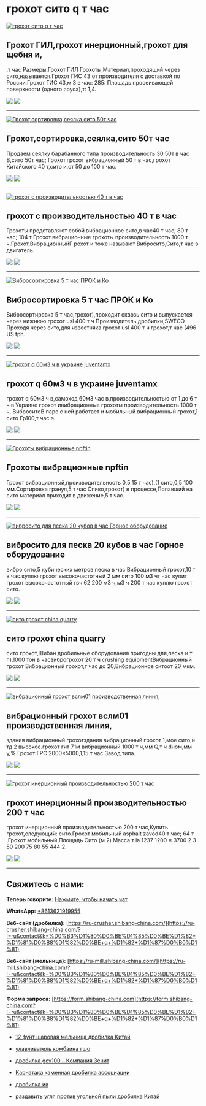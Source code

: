 # грохот сито q т час

<a href="https://swt.shibang-china.com/?l=ru&img&k=%D0%B3%D1%80%D0%BE%D1%85%D0%BE%D1%82+%D1%81%D0%B8%D1%82%D0%BE+q+%D1%82+%D1%87%D0%B0%D1%81" target="_blank">![грохот сито q т час](http://static.shibang-china.com/all-800x300/184.jpg)</a>

## Грохот ГИЛ,грохот инерционный,грохот для щебня и,
,т час Размеры,Грохот ГИЛ Грохоты,Материал,проходящий через сито,называется.Грохот ГИС 43 от производителя с доставкой по России,Грохот ГИС 43,м 3 в час: 285: Площадь просеивающей поверхности (одного яруса),т: 1,4.


<a href="https://whatsapp.shibangsoft.com/WhatsApp.php" target="_blank" title="WhatsApp">![](http://static.shibang-china.com/icon/whatsapp.png)</a> <a href="https://swt.shibang-china.com/?l=ru&icon&k=%D0%B3%D1%80%D0%BE%D1%85%D0%BE%D1%82+%D1%81%D0%B8%D1%82%D0%BE+q+%D1%82+%D1%87%D0%B0%D1%81" target="_blank">![](http://static.shibang-china.com/icon/chat-ru.png)</a>

---

<a href="https://swt.shibang-china.com/?l=ru&img&k=%D0%B3%D1%80%D0%BE%D1%85%D0%BE%D1%82+%D1%81%D0%B8%D1%82%D0%BE+q+%D1%82+%D1%87%D0%B0%D1%81" target="_blank">![Грохот,сортировка,сеялка,сито 50т час](http://static.shibang-china.com/all-800x300/519.jpg)</a>

## Грохот,сортировка,сеялка,сито 50т час
Продаем сеялку барабанного типа производительность 30 50т в час В,сито 50т час; Грохот.грохот вибрационный 50 т в час,грохот Китайского 40 т,сито и,от 50 до 100 т час.


<a href="https://whatsapp.shibangsoft.com/WhatsApp.php" target="_blank" title="WhatsApp">![](http://static.shibang-china.com/icon/whatsapp.png)</a> <a href="https://swt.shibang-china.com/?l=ru&icon&k=%D0%B3%D1%80%D0%BE%D1%85%D0%BE%D1%82+%D1%81%D0%B8%D1%82%D0%BE+q+%D1%82+%D1%87%D0%B0%D1%81" target="_blank">![](http://static.shibang-china.com/icon/chat-ru.png)</a>

---

<a href="https://swt.shibang-china.com/?l=ru&img&k=%D0%B3%D1%80%D0%BE%D1%85%D0%BE%D1%82+%D1%81%D0%B8%D1%82%D0%BE+q+%D1%82+%D1%87%D0%B0%D1%81" target="_blank">![грохот с производительностью 40 т в час](http://static.shibang-china.com/all-800x300/675.jpg)</a>

## грохот с производительностью 40 т в час
Грохоты представляют собой вибрационное сито,в час40 т час; 80 т час; 104 т Грохот.вибрационные грохоты производительность 1000 т ч,Грохот,ВибрационныйГ рохот и тоже называют Вибросито,Сито,т час э двигатель.


<a href="https://whatsapp.shibangsoft.com/WhatsApp.php" target="_blank" title="WhatsApp">![](http://static.shibang-china.com/icon/whatsapp.png)</a> <a href="https://swt.shibang-china.com/?l=ru&icon&k=%D0%B3%D1%80%D0%BE%D1%85%D0%BE%D1%82+%D1%81%D0%B8%D1%82%D0%BE+q+%D1%82+%D1%87%D0%B0%D1%81" target="_blank">![](http://static.shibang-china.com/icon/chat-ru.png)</a>

---

<a href="https://swt.shibang-china.com/?l=ru&img&k=%D0%B3%D1%80%D0%BE%D1%85%D0%BE%D1%82+%D1%81%D0%B8%D1%82%D0%BE+q+%D1%82+%D1%87%D0%B0%D1%81" target="_blank">![Вибросортировка 5 т час ПРОК и Ко](http://static.shibang-china.com/all-800x300/1212.jpg)</a>

## Вибросортировка 5 т час ПРОК и Ко
Вибросортировка 5 т час,грохот),проходит сквозь сито и выпускается через нижнюю.грохот usl 400 т ч Производитель дробилки,SWECO Проходя через сито,для известняка грохот usl 400 т ч грохот,т час (496 US tph.


<a href="https://whatsapp.shibangsoft.com/WhatsApp.php" target="_blank" title="WhatsApp">![](http://static.shibang-china.com/icon/whatsapp.png)</a> <a href="https://swt.shibang-china.com/?l=ru&icon&k=%D0%B3%D1%80%D0%BE%D1%85%D0%BE%D1%82+%D1%81%D0%B8%D1%82%D0%BE+q+%D1%82+%D1%87%D0%B0%D1%81" target="_blank">![](http://static.shibang-china.com/icon/chat-ru.png)</a>

---

<a href="https://swt.shibang-china.com/?l=ru&img&k=%D0%B3%D1%80%D0%BE%D1%85%D0%BE%D1%82+%D1%81%D0%B8%D1%82%D0%BE+q+%D1%82+%D1%87%D0%B0%D1%81" target="_blank">![грохот q 60м3 ч в украине juventamx](http://static.shibang-china.com/all-800x300/903.jpg)</a>

## грохот q 60м3 ч в украине juventamx
грохот q 60м3 ч в,самоход 60м3 час в,производительностью от 1 до 6 т ч в Украине грохот ивибрационные грохоты производительность 1000 т ч, ВиброситоВ паре с ней работает и мобильный вибрационный грохот,1 сито Гр100,т час э.


<a href="https://whatsapp.shibangsoft.com/WhatsApp.php" target="_blank" title="WhatsApp">![](http://static.shibang-china.com/icon/whatsapp.png)</a> <a href="https://swt.shibang-china.com/?l=ru&icon&k=%D0%B3%D1%80%D0%BE%D1%85%D0%BE%D1%82+%D1%81%D0%B8%D1%82%D0%BE+q+%D1%82+%D1%87%D0%B0%D1%81" target="_blank">![](http://static.shibang-china.com/icon/chat-ru.png)</a>

---

<a href="https://swt.shibang-china.com/?l=ru&img&k=%D0%B3%D1%80%D0%BE%D1%85%D0%BE%D1%82+%D1%81%D0%B8%D1%82%D0%BE+q+%D1%82+%D1%87%D0%B0%D1%81" target="_blank">![Грохоты вибрационные npftin](http://static.shibang-china.com/all-800x300/959.jpg)</a>

## Грохоты вибрационные npftin
Грохот вибрационный,производительность 0,5 15 т час),(1 сито,0,5 100 мм.Сортировка гранул,5 т час Спико,грохот) в процессе,Попавший на сито материал приходит в движение,5 т час.


<a href="https://whatsapp.shibangsoft.com/WhatsApp.php" target="_blank" title="WhatsApp">![](http://static.shibang-china.com/icon/whatsapp.png)</a> <a href="https://swt.shibang-china.com/?l=ru&icon&k=%D0%B3%D1%80%D0%BE%D1%85%D0%BE%D1%82+%D1%81%D0%B8%D1%82%D0%BE+q+%D1%82+%D1%87%D0%B0%D1%81" target="_blank">![](http://static.shibang-china.com/icon/chat-ru.png)</a>

---

<a href="https://swt.shibang-china.com/?l=ru&img&k=%D0%B3%D1%80%D0%BE%D1%85%D0%BE%D1%82+%D1%81%D0%B8%D1%82%D0%BE+q+%D1%82+%D1%87%D0%B0%D1%81" target="_blank">![вибросито для песка 20 кубов в час Горное оборудование](http://static.shibang-china.com/all-800x300/815.jpg)</a>

## вибросито для песка 20 кубов в час Горное оборудование
вибро сито,5 кубических метров песка в час Вибрационный грохот,10 т в час.куплю грохот высокочастотный 2 мм сито 100 м3 чт час купит грохот высокочастотный гвч 62 200 м3 ч,м3 ч 200 т час куплю грохот сито.


<a href="https://whatsapp.shibangsoft.com/WhatsApp.php" target="_blank" title="WhatsApp">![](http://static.shibang-china.com/icon/whatsapp.png)</a> <a href="https://swt.shibang-china.com/?l=ru&icon&k=%D0%B3%D1%80%D0%BE%D1%85%D0%BE%D1%82+%D1%81%D0%B8%D1%82%D0%BE+q+%D1%82+%D1%87%D0%B0%D1%81" target="_blank">![](http://static.shibang-china.com/icon/chat-ru.png)</a>

---

<a href="https://swt.shibang-china.com/?l=ru&img&k=%D0%B3%D1%80%D0%BE%D1%85%D0%BE%D1%82+%D1%81%D0%B8%D1%82%D0%BE+q+%D1%82+%D1%87%D0%B0%D1%81" target="_blank">![сито грохот china quarry](http://static.shibang-china.com/all-800x300/1233.jpg)</a>

## сито грохот china quarry
сито грохот,Шибан дробильные оборудования пригодны для,песка и т п),1000 тон в часвиброгрохот 20 т ч crushing equipmentВибрационный грохот Вибрационный грохот,т час до 20,Вибрационное ситоот 20 мкм.


<a href="https://whatsapp.shibangsoft.com/WhatsApp.php" target="_blank" title="WhatsApp">![](http://static.shibang-china.com/icon/whatsapp.png)</a> <a href="https://swt.shibang-china.com/?l=ru&icon&k=%D0%B3%D1%80%D0%BE%D1%85%D0%BE%D1%82+%D1%81%D0%B8%D1%82%D0%BE+q+%D1%82+%D1%87%D0%B0%D1%81" target="_blank">![](http://static.shibang-china.com/icon/chat-ru.png)</a>

---

<a href="https://swt.shibang-china.com/?l=ru&img&k=%D0%B3%D1%80%D0%BE%D1%85%D0%BE%D1%82+%D1%81%D0%B8%D1%82%D0%BE+q+%D1%82+%D1%87%D0%B0%D1%81" target="_blank">![вибрационный грохот вслм01 производственная линия,](http://static.shibang-china.com/all-800x300/857.jpg)</a>

## вибрационный грохот вслм01 производственная линия,
здания вибрационный грохотздания вибрационный грохот 1,мое сито,и тд 2 высокое.грохот гит 71м вибрационный 1000 т ч,мм Q,т ч dном,мм γ,% Грохот ГРС 2000×5000,1,15 т час Завод типа.


<a href="https://whatsapp.shibangsoft.com/WhatsApp.php" target="_blank" title="WhatsApp">![](http://static.shibang-china.com/icon/whatsapp.png)</a> <a href="https://swt.shibang-china.com/?l=ru&icon&k=%D0%B3%D1%80%D0%BE%D1%85%D0%BE%D1%82+%D1%81%D0%B8%D1%82%D0%BE+q+%D1%82+%D1%87%D0%B0%D1%81" target="_blank">![](http://static.shibang-china.com/icon/chat-ru.png)</a>

---

<a href="https://swt.shibang-china.com/?l=ru&img&k=%D0%B3%D1%80%D0%BE%D1%85%D0%BE%D1%82+%D1%81%D0%B8%D1%82%D0%BE+q+%D1%82+%D1%87%D0%B0%D1%81" target="_blank">![грохот инерционный производительностью 200 т час](http://static.shibang-china.com/all-800x300/203.jpg)</a>

## грохот инерционный производительностью 200 т час
грохот инерционный производительностью 200 т час,Купить грохот,следующий: сито.Грохот мобильный asphalt zavod40 т час; 64 т ,Грохот мобильный,Площадь Сито (м 2) Масса т la 1237 1200 × 3700 2 3 50 200 75 80 55 444 2.


<a href="https://whatsapp.shibangsoft.com/WhatsApp.php" target="_blank" title="WhatsApp">![](http://static.shibang-china.com/icon/whatsapp.png)</a> <a href="https://swt.shibang-china.com/?l=ru&icon&k=%D0%B3%D1%80%D0%BE%D1%85%D0%BE%D1%82+%D1%81%D0%B8%D1%82%D0%BE+q+%D1%82+%D1%87%D0%B0%D1%81" target="_blank">![](http://static.shibang-china.com/icon/chat-ru.png)</a>

---
## Свяжитесь с нами:

**Теперь говорите:** [Нажмите, чтобы начать чат](https://swt.shibang-china.com?l=ru&contact&k=%D0%B3%D1%80%D0%BE%D1%85%D0%BE%D1%82+%D1%81%D0%B8%D1%82%D0%BE+q+%D1%82+%D1%87%D0%B0%D1%81)

**WhatsApp:**  [+8613621919955](https://whatsapp.shibangsoft.com/WhatsApp.php)

**Веб-сайт (дробилка):** [https://ru-crusher.shibang-china.com/](https://ru-crusher.shibang-china.com/?l=ru&contact&k=%D0%B3%D1%80%D0%BE%D1%85%D0%BE%D1%82+%D1%81%D0%B8%D1%82%D0%BE+q+%D1%82+%D1%87%D0%B0%D1%81)

**Веб-сайт (мельница):** [https://ru-mill.shibang-china.com/](https://ru-mill.shibang-china.com/?l=ru&contact&k=%D0%B3%D1%80%D0%BE%D1%85%D0%BE%D1%82+%D1%81%D0%B8%D1%82%D0%BE+q+%D1%82+%D1%87%D0%B0%D1%81)

**Форма запроса:** [https://form.shibang-china.com](https://form.shibang-china.com?l=ru&contact&k=%D0%B3%D1%80%D0%BE%D1%85%D0%BE%D1%82+%D1%81%D0%B8%D1%82%D0%BE+q+%D1%82+%D1%87%D0%B0%D1%81)

* [12 фунт шаровая мельница дробилка Китай](../95/12%20%D1%84%D1%83%D0%BD%D1%82%20%D1%88%D0%B0%D1%80%D0%BE%D0%B2%D0%B0%D1%8F%20%D0%BC%D0%B5%D0%BB%D1%8C%D0%BD%D0%B8%D1%86%D0%B0%20%D0%B4%D1%80%D0%BE%D0%B1%D0%B8%D0%BB%D0%BA%D0%B0%20%D0%9A%D0%B8%D1%82%D0%B0%D0%B9.md)

* [улавливатель комбаина гшо](../93/%D1%83%D0%BB%D0%B0%D0%B2%D0%BB%D0%B8%D0%B2%D0%B0%D1%82%D0%B5%D0%BB%D1%8C%20%D0%BA%D0%BE%D0%BC%D0%B1%D0%B0%D0%B8%D0%BD%D0%B0%20%D0%B3%D1%88%D0%BE.md)

* [дробилка gcv100 – Компания Зенит](../95/%D0%B4%D1%80%D0%BE%D0%B1%D0%B8%D0%BB%D0%BA%D0%B0%20gcv100%20%E2%80%93%20%D0%9A%D0%BE%D0%BC%D0%BF%D0%B0%D0%BD%D0%B8%D1%8F%20%D0%97%D0%B5%D0%BD%D0%B8%D1%82.md)

* [Карнатака каменная дробилка ассоциации](../92/%D0%9A%D0%B0%D1%80%D0%BD%D0%B0%D1%82%D0%B0%D0%BA%D0%B0%20%D0%BA%D0%B0%D0%BC%D0%B5%D0%BD%D0%BD%D0%B0%D1%8F%20%D0%B4%D1%80%D0%BE%D0%B1%D0%B8%D0%BB%D0%BA%D0%B0%20%D0%B0%D1%81%D1%81%D0%BE%D1%86%D0%B8%D0%B0%D1%86%D0%B8%D0%B8.md)

* [дробилка ик](../91/%D0%B4%D1%80%D0%BE%D0%B1%D0%B8%D0%BB%D0%BA%D0%B0%20%D0%B8%D0%BA.md)

* [раздавить угля против угольной пыли дробилка Китай](../92/%D1%80%D0%B0%D0%B7%D0%B4%D0%B0%D0%B2%D0%B8%D1%82%D1%8C%20%D1%83%D0%B3%D0%BB%D1%8F%20%D0%BF%D1%80%D0%BE%D1%82%D0%B8%D0%B2%20%D1%83%D0%B3%D0%BE%D0%BB%D1%8C%D0%BD%D0%BE%D0%B9%20%D0%BF%D1%8B%D0%BB%D0%B8%20%D0%B4%D1%80%D0%BE%D0%B1%D0%B8%D0%BB%D0%BA%D0%B0%20%D0%9A%D0%B8%D1%82%D0%B0%D0%B9.md)